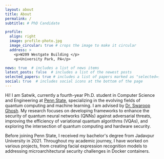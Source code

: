 ```yaml
---
layout: about
title: About
permalink: /
subtitle: # PhD Candidate

profile:
  align: right
  image: profile-photo.jpg
  image_circular: true # crops the image to make it circular
  address: >
    <p>W209 Westgate Building </p>
    <p>University Park, PA</p>

news: true  # includes a list of news items
latest_posts: false  # includes a list of the newest posts
selected_papers: true # includes a list of papers marked as "selected={true}"
social: true  # includes social icons at the bottom of the page
---
```


Hi! I am Satwik, currently a fourth-year Ph.D. student in Computer Science and Engineering at [Penn State](https://www.psu.edu/), 
specializing in the evolving fields of quantum computing and machine learning. 
I am advised by [Dr. Swaroop Ghosh](https://www.eecs.psu.edu/departments/directory-detail-g.aspx?q=szg212). 
My research focuses on developing frameworks to enhance the security of quantum neural networks (QNNs) 
against adversarial threats, improving the efficiency of variational quantum algorithms (VQAs), 
and exploring the intersection of quantum computing and hardware security.

Before joining Penn State, I received my bachelor's degree from Jadavpur University in 2021. 
Throughout my academic journey, I have worked on various projects, 
from creating facial expression recognition models to addressing microarchitectural security challenges in Docker containers.